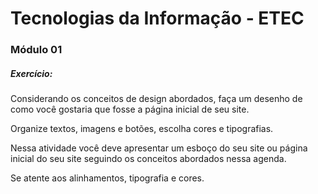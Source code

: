 # Tecnologias da Informação - ETEC

### Módulo 01

##### Exercício:

Considerando os conceitos de design abordados, faça um desenho de como você gostaria que fosse a página  inicial de seu site.

Organize textos, imagens e botões, escolha cores e tipografias.

Nessa atividade você deve apresentar um esboço do seu site ou página inicial do seu site seguindo os conceitos abordados nessa agenda.

Se atente aos alinhamentos, tipografia e cores.